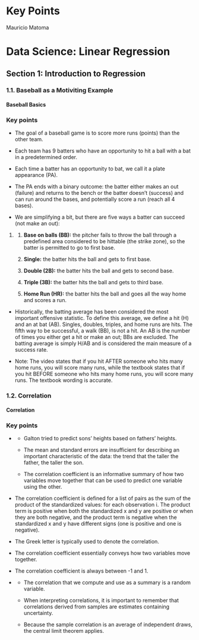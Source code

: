 # Key Points
Mauricio Matoma

# Data Science: Linear Regression

## Section 1: Introduction to Regression

### 1.1. Baseball as a Motiviting Example

#### Baseball Basics

### Key points

- The goal of a baseball game is to score more runs (points) than the
  other team.

- Each team has 9 batters who have an opportunity to hit a ball with a
  bat in a predetermined order. 

- Each time a batter has an opportunity to bat, we call it a plate
  appearance (PA).

- The PA ends with a binary outcome: the batter either makes an out
  (failure) and returns to the bench or the batter doesn’t (success) and
  can run around the bases, and potentially score a run (reach all 4
  bases).

- We are simplifying a bit, but there are five ways a batter can succeed
  (not make an out):

1.  <div>

    1.  **Base on balls (BB):** the pitcher fails to throw the ball
        through a predefined area considered to be hittable (the strike
        zone), so the batter is permitted to go to first base.

    2.  **Single:** the batter hits the ball and gets to first base.

    3.  **Double (2B):** the batter hits the ball and gets to second
        base.

    4.  **Triple (3B):** the batter hits the ball and gets to third
        base.

    5.  **Home Run (HR):** the batter hits the ball and goes all the way
        home and scores a run.

    </div>

- Historically, the batting average has been considered the most
  important offensive statistic. To define this average, we define a
  hit (H) and an at bat (AB). Singles, doubles, triples, and home runs
  are hits. The fifth way to be successful, a walk (BB), is not a hit.
  An AB is the number of times you either get a hit or make an out; BBs
  are excluded. The batting average is simply H/AB and is considered the
  main measure of a success rate.

- Note: The video states that if you hit AFTER someone who hits many
  home runs, you will score many runs, while the textbook states that if
  you hit BEFORE someone who hits many home runs, you will score many
  runs. The textbook wording is accurate.

### 1.2. Correlation

#### Correlation

### Key points

- <div>

  - Galton tried to predict sons’ heights based on fathers’ heights.

  - The mean and standard errors are insufficient for describing an
    important characteristic of the data: the trend that the taller the
    father, the taller the son.

  - The correlation coefficient is an informative summary of how two
    variables move together that can be used to predict one variable
    using the other.

  </div>

<!-- -->

- The correlation coefficient is defined for a list of pairs as the sum
  of the product of the standardized values: for each observation i. The
  product term is positive when both the standardized x and y are
  positive or when they are both negative, and the product term is
  negative when the standardized x and y have different signs (one is
  positive and one is negative).

- The Greek letter is typically used to denote the correlation.

- The correlation coefficient essentially conveys how two variables move
  together.

- The correlation coefficient is always between -1 and 1.

- <div>

  - The correlation that we compute and use as a summary is a random
    variable.

  - When interpreting correlations, it is important to remember that
    correlations derived from samples are estimates containing
    uncertainty.

  - Because the sample correlation is an average of independent draws,
    the central limit theorem applies. 

  </div>
